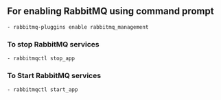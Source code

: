 ## For enabling RabbitMQ using command prompt
    - rabbitmq-pluggins enable rabbitmq_management

### To stop RabbitMQ services 
    - rabbitmqctl stop_app

### To Start RabbitMQ services
    - rabbitmqctl start_app
